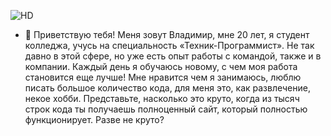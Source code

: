 ![HD](https://user-images.githubusercontent.com/86306288/144788139-feea6ff5-484f-4367-af98-7bd40df0a79c.jpg)



- 💬 Приветствую тебя! Меня зовут Владимир, мне 20 лет, я студент колледжа, учусь на специальность «Техник-Программист». Не так давно в этой сфере, но уже есть опыт работы с командой, также и в компании. Каждый день я обучаюсь новому, с чем моя работа становится еще лучше! Мне нравится чем я занимаюсь, люблю писать большое количество кода, для меня это, как развлечение, некое хобби. Представьте, насколько это круто, когда из тысяч строк кода ты получаешь полноценный сайт, который полностью функционирует. Разве не круто?
